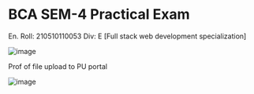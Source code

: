 # BCA SEM-4 Practical Exam
En. Roll: 210510110053
Div: E [Full stack web development specialization]

![image](https://user-images.githubusercontent.com/103915592/223324656-c77473d0-ba36-476c-bf88-a29f151afd10.png)

Prof of file upload to PU portal

![image](https://user-images.githubusercontent.com/103915592/223325316-8b142861-1a12-4b56-b546-2ddf13ac2ca2.png)
